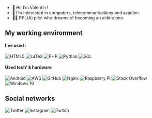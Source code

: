 - 👋 Hi, I’m Valentin !
- 👀 I’m interested in computers, telecommunications and aviation.
- 👨‍✈️ PPL(A) pilot who dreams of becoming an airline one.

<h2>My working environment</h2>

<h4>I've used :</h4>

<img alt="HTML5" src="https://img.shields.io/badge/html-%23E34F26.svg?style=for-the-badge&logo=html5&logoColor=white"/> <img alt="LaTeX" src="https://img.shields.io/badge/latex-%23008080.svg?style=for-the-badge&logo=latex&logoColor=white"/> <img alt="PHP" src="https://img.shields.io/badge/php-%23777BB4.svg?style=for-the-badge&logo=php&logoColor=white"/> <img alt="Python" src="https://img.shields.io/badge/python-%2314354C.svg?style=for-the-badge&logo=python&logoColor=white"/> <img alt="SQL" src ="https://img.shields.io/badge/sql-%2307405e.svg?style=for-the-badge&logo=sqlite&logoColor=white"/>

<h4>Used tech' & hardware</h4>

<img alt="Android" src="https://img.shields.io/badge/Android-3DDC84?style=for-the-badge&logo=android&logoColor=white" /> <img alt="AWS" src="https://img.shields.io/badge/AWS-%23FF9900.svg?style=for-the-badge&logo=amazon-aws&logoColor=white"/> <img alt="GitHub" src="https://img.shields.io/badge/github-%23121011.svg?style=for-the-badge&logo=github&logoColor=white"/> <img alt="Nginx" src="https://img.shields.io/badge/nginx-%23009639.svg?style=for-the-badge&logo=nginx&logoColor=white"/> <img alt="Raspberry Pi" src="https://img.shields.io/badge/-RaspberryPi-C51A4A?style=for-the-badge&logo=Raspberry-Pi"/> <img alt="Stack Overflow" src="https://img.shields.io/badge/-Stackoverflow-FE7A16?style=for-the-badge&logo=stack-overflow&logoColor=white"/> <img alt="Windows 10" src="https://img.shields.io/badge/Windows-0078D6?style=for-the-badge&logo=windows&logoColor=white" />

<h2>Social networks</h2>

<img alt="Twitter" src="https://img.shields.io/badge/vaientinn-%231DA1F2.svg?style=for-the-badge&logo=Twitter&logoColor=white"/> <img alt="Instagram" src="https://img.shields.io/badge/vlntin.__-%23E4405F.svg?style=for-the-badge&logo=Instagram&logoColor=white"/> <img alt="Twitch" src="https://img.shields.io/badge/rektoz__-%239146FF.svg?style=for-the-badge&logo=Twitch&logoColor=white"/>
